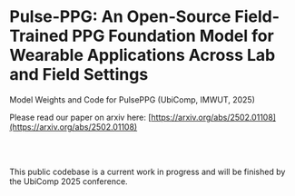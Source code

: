 # Pulse-PPG: An Open-Source Field-Trained PPG Foundation Model for Wearable Applications Across Lab and Field Settings

Model Weights and Code for PulsePPG (UbiComp, IMWUT, 2025)








Please read our paper on arxiv here: [https://arxiv.org/abs/2502.01108](https://arxiv.org/abs/2502.01108)





<br/><br/>


This public codebase is a current work in progress and will be finished by the UbiComp 2025 conference.
